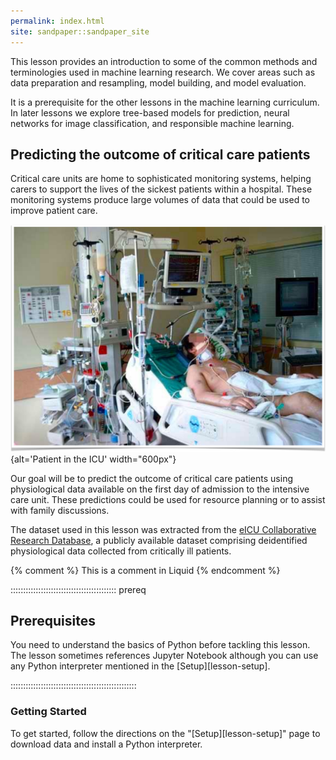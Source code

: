 ```yaml
---
permalink: index.html
site: sandpaper::sandpaper_site
---
```


This lesson provides an introduction to some of the common methods and terminologies used in machine learning research. We cover areas such as data preparation and resampling, model building, and model evaluation.

It is a prerequisite for the other lessons in the machine learning curriculum. In later lessons we explore tree-based models for prediction, neural networks for image classification, and responsible machine learning.

## Predicting the outcome of critical care patients

Critical care units are home to sophisticated monitoring systems, helping carers to support the lives of the sickest patients within a hospital. These monitoring systems produce large volumes of data that could be used to improve patient care.

![](./fig/icu_patient.png){alt='Patient in the ICU' width="600px"}

Our goal will be to predict the outcome of critical care patients using physiological data available on the first day of admission to the intensive care unit. These predictions could be used for resource planning or to assist with family discussions.

The dataset used in this lesson was extracted from the [eICU Collaborative Research Database](https://dx.doi.org/10.1038/sdata.2018.178), a publicly available dataset comprising deidentified physiological data collected from critically ill patients.

<!-- this is an html comment -->

{% comment %} This is a comment in Liquid {% endcomment %}

::::::::::::::::::::::::::::::::::::::::::  prereq

## Prerequisites

You need to understand the basics of Python before tackling this lesson. The lesson sometimes references Jupyter Notebook although you can use any Python interpreter mentioned in the [Setup][lesson-setup].


::::::::::::::::::::::::::::::::::::::::::::::::::

### Getting Started

To get started, follow the directions on the "[Setup][lesson-setup]" page to download data and install a Python interpreter.




